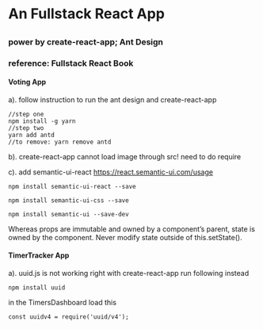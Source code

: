 # An Fullstack React App
##
### power by create-react-app; Ant Design
### reference: Fullstack React Book

#### Voting App
a). follow instruction to run the ant design and create-react-app
```
//step one
npm install -g yarn
//step two
yarn add antd
//to remove: yarn remove antd
```
b). create-react-app cannot load image through src! need to do require

c). add semantic-ui-react
https://react.semantic-ui.com/usage
```
npm install semantic-ui-react --save

npm install semantic-ui-css --save

npm install semantic-ui --save-dev
```
Whereas props are immutable and owned by a component’s parent, state is owned by the component.
Never modify state outside of this.setState().
#### TimerTracker App
a). uuid.js is not working right with create-react-app
run following instead
```
npm install uuid
```
in the TimersDashboard load this
```
const uuidv4 = require('uuid/v4');
```
